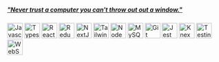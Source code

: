 ##### ["Never trust a computer you can't throw out out a window."](https://www.mynameispat.com/)



<p align="left">
  <a href="https://developer.mozilla.org/en-US/docs/Web/JavaScript" target="_blank" rel="noreferrer"><img src="https://cdn.svgporn.com/logos/javascript.svg" width="36" height="36" alt="Javascript" /></a>
  <a href="https://www.typescriptlang.org/" target="_blank" rel="noreferrer"><img src="https://cdn.svgporn.com/logos/typescript-icon.svg" width="36" height="36" alt="Typescript" /></a>
  <a href="https://reactjs.org/" target="_blank" rel="noreferrer"><img src="https://cdn.svgporn.com/logos/react.svg" width="36" height="36" alt="React" /></a>
  <a href="https://redux.js.org" target="_blank" rel="noreferrer"><img src="https://cdn.svgporn.com/logos/redux.svg" width="36" height="36" alt="Redux" /></a>
  <a href="https://nextjs.org/docs" target="_blank" rel="noreferrer"><img src="https://cdn.svgporn.com/logos/nextjs-icon.svg" width="36" height="36" alt="NextJs" /></a>
  <a href="https://tailwindcss.com/" target="_blank" rel="noreferrer"><img src="https://cdn.svgporn.com/logos/tailwindcss-icon.svg" width="36" height="36" alt="TailwindCSS" /></a>
  <a href="https://nodejs.org/en/" target="_blank" rel="noreferrer"><img src="https://cdn.svgporn.com/logos/nodejs-icon.svg" width="36" height="36" alt="NodeJS" /></a>
  <a href="https://www.mysql.com/" target="_blank" rel="noreferrer"><img src="https://cdn.svgporn.com/logos/mysql-icon.svg" width="36" height="36" alt="MySQL" /></a>
  <a href="https://git-scm.com" target="_blank" rel="noreferrer"><img src="https://cdn.svgporn.com/logos/git-icon.svg" width="36" height="36" alt="Git" /></a>
  <a href="https://jestjs.io" target="_blank" rel="noreferrer"><img src="https://cdn.svgporn.com/logos/jest.svg" width="36" height="36" alt="Jest" /></a>
  <a href="https://knexjs.org" target="_blank" rel="noreferrer"><img src="https://cdn.svgporn.com/logos/knex.svg" width="36" height="36" alt="Knex" /></a>
  <a href="https://testing-library.com" target="_blank" rel="noreferrer"><img src="https://cdn.svgporn.com/logos/testing-library.svg" width="36" height="36" alt="Testing Library" /></a>
  <a href="https://websockets.spec.whatwg.org" target="_blank" rel="noreferrer"><img src="https://cdn.svgporn.com/logos/websocket.svg" width="36" height="36" alt="WebSockets" /></a>
</p>
